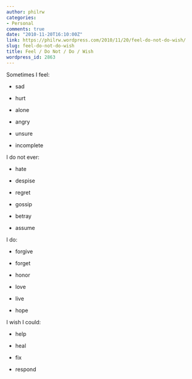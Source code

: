 ```yaml
---
author: philrw
categories:
- Personal
comments: true
date: "2010-11-20T16:10:00Z"
link: https://philrw.wordpress.com/2010/11/20/feel-do-not-do-wish/
slug: feel-do-not-do-wish
title: Feel / Do Not / Do / Wish
wordpress_id: 2863
---
```


Sometimes I feel:



	
  * sad

	
  * hurt

	
  * alone

	
  * angry

	
  * unsure

	
  * incomplete


I do not ever:

	
  * hate

	
  * despise

	
  * regret

	
  * gossip

	
  * betray

	
  * assume


I do:

	
  * forgive

	
  * forget

	
  * honor

	
  * love

	
  * live

	
  * hope


I wish I could:

	
  * help

	
  * heal

	
  * fix

	
  * respond


